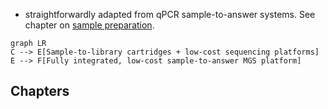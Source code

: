 - straightforwardly adapted from qPCR sample-to-answer systems. See chapter on [sample preparation](http://sequencing-roadmap.org/sample-prep).


```mermaid
graph LR
C --> E[Sample-to-library cartridges + low-cost sequencing platforms]
E --> F[Fully integrated, low-cost sample-to-answer MGS platform]
```

## Chapters
